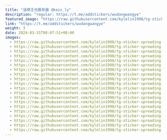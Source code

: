 ```yaml
---
title: "话痨王也服务器 @kaix_ly"
description: "regular: https://t.me/addstickers/wudangwangye"
featured_image: "https://raw.githubusercontent.com/kylelin1998/tg-sticker-spreading-worldwide-images/main/img/a9203de7-218b-4986-ab17-bb01daafff17.jpg"
link: "https://t.me/addstickers/wudangwangye"
weight: 3
date: 2024-03-31T08:07:51+08:00
images:
  - https://raw.githubusercontent.com/kylelin1998/tg-sticker-spreading-worldwide-images/main/img/a9203de7-218b-4986-ab17-bb01daafff17.jpg
  - https://raw.githubusercontent.com/kylelin1998/tg-sticker-spreading-worldwide-images/main/img/75890ee9-9239-4220-bc5a-a089f26e4b05.jpg
  - https://raw.githubusercontent.com/kylelin1998/tg-sticker-spreading-worldwide-images/main/img/3ff4c6fa-a044-4cd4-b180-6f0df1a108e9.jpg
  - https://raw.githubusercontent.com/kylelin1998/tg-sticker-spreading-worldwide-images/main/img/a4f47991-2561-4777-aea1-9636a894caa6.jpg
  - https://raw.githubusercontent.com/kylelin1998/tg-sticker-spreading-worldwide-images/main/img/fa5a6068-3145-41c7-985b-fafc3eeab0bf.jpg
  - https://raw.githubusercontent.com/kylelin1998/tg-sticker-spreading-worldwide-images/main/img/1b0b2b2e-ea4b-41c2-9096-e60c95fbb424.jpg
  - https://raw.githubusercontent.com/kylelin1998/tg-sticker-spreading-worldwide-images/main/img/6b7aac71-0401-486c-bdf0-b39c48b8a3f7.jpg
  - https://raw.githubusercontent.com/kylelin1998/tg-sticker-spreading-worldwide-images/main/img/be40baf2-7c86-471f-8192-5139f4b9822d.jpg
  - https://raw.githubusercontent.com/kylelin1998/tg-sticker-spreading-worldwide-images/main/img/476bf670-0e7c-43f8-ab7c-bbfcc2913c77.jpg
  - https://raw.githubusercontent.com/kylelin1998/tg-sticker-spreading-worldwide-images/main/img/92ce1f66-0218-44e2-844b-d6c31c101da0.jpg
  - https://raw.githubusercontent.com/kylelin1998/tg-sticker-spreading-worldwide-images/main/img/1b59bed5-2abe-45c0-9bfb-89824345f447.jpg
  - https://raw.githubusercontent.com/kylelin1998/tg-sticker-spreading-worldwide-images/main/img/4d98238c-d07f-4d54-96d5-caaf2c590a7e.jpg
  - https://raw.githubusercontent.com/kylelin1998/tg-sticker-spreading-worldwide-images/main/img/560f2d6d-6b22-411f-a5cb-49099647398f.jpg
  - https://raw.githubusercontent.com/kylelin1998/tg-sticker-spreading-worldwide-images/main/img/cd4aa989-60e8-4480-8fc0-bdf756ca7208.jpg
  - https://raw.githubusercontent.com/kylelin1998/tg-sticker-spreading-worldwide-images/main/img/7b20bb1b-5365-4830-814e-b357363f1048.jpg
  - https://raw.githubusercontent.com/kylelin1998/tg-sticker-spreading-worldwide-images/main/img/d0aed1fc-a089-48f2-b597-60776ab54973.jpg
  - https://raw.githubusercontent.com/kylelin1998/tg-sticker-spreading-worldwide-images/main/img/be1634ed-0315-49a9-a0c9-19868bfdd4b5.jpg
  - https://raw.githubusercontent.com/kylelin1998/tg-sticker-spreading-worldwide-images/main/img/5b76c34e-061f-4b39-8de3-3580ab505003.jpg
  - https://raw.githubusercontent.com/kylelin1998/tg-sticker-spreading-worldwide-images/main/img/b74e3e06-352f-401e-aa4c-c928231c41cd.jpg
  - https://raw.githubusercontent.com/kylelin1998/tg-sticker-spreading-worldwide-images/main/img/fd1f1dc9-d5a3-475f-9950-fd90a3fd572b.jpg
---
```

